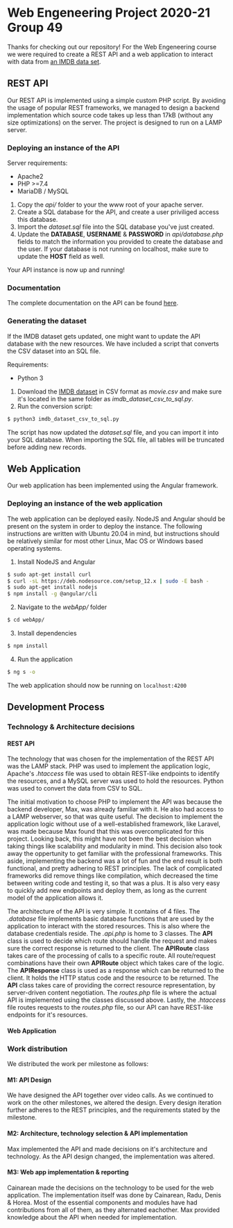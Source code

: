 # Web Engeneering Project 2020-21 Group 49
Thanks for checking out our repository! For the Web Engeneering course we were required to create a REST API and a web application to interact with data from [an IMDB data set](https://www.kaggle.com/gorochu/complete-imdb-movies-dataset "an IMDB data set").

## REST API
Our REST API is implemented using a simple custom PHP script. By avoiding the usage of popular REST frameworks, we managed to design a backend implementation which source code takes up less than 17kB (without any size optimizations) on the server. The project is designed to run on a LAMP server.

### Deploying an instance of the API
Server requirements:
- Apache2
- PHP >=7.4
- MariaDB / MySQL

1. Copy the _api/_ folder to your the www root of your apache server.
2. Create a SQL database for the API, and create a user priviliged access this database.
3. Import the _dataset.sql_ file into the SQL database you've just created.
4. Update the **DATABASE**, **USERNAME** & **PASSWORD** in _api/database.php_ fields to match the information you provided to create the database and the user. If your database is not running on localhost, make sure to update the **HOST** field as well.

Your API instance is now up and running!

### Documentation
The complete documentation on the API can be found [here](api_documentation.md "here").

### Generating the dataset
If the IMDB dataset gets updated, one might want to update the API database with the new resources. We have included a script that converts the CSV dataset into an SQL file.

Requirements:
- Python 3

1. Download the [IMDB dataset](https://www.kaggle.com/gorochu/complete-imdb-movies-dataset "IMDB dataset") in CSV format as _movie.csv_ and make sure it's located in the same folder as _imdb_dataset_csv_to_sql.py_.
2. Run the conversion script:
```bash
$ python3 imdb_dataset_csv_to_sql.py
```

The script has now updated the _dataset.sql_ file, and you can import it into your SQL database. When importing the SQL file, all tables will be truncated before adding new records.
## Web Application
Our web application has been implemented using the Angular framework.

### Deploying an instance of the web application
The web application can be deployed easily. NodeJS and Angular should be present on the system in order to deploy the instance. The following instructions are written with Ubuntu 20.04 in mind, but instructions should be relatively similar for most other Linux, Mac OS or Windows based operating systems.

1. Install NodeJS and Angular
```bash
$ sudo apt-get install curl
$ curl -sL https://deb.nodesource.com/setup_12.x | sudo -E bash -
$ sudo apt-get install nodejs
$ npm install -g @angular/cli
```
2. Navigate to the _webApp/_ folder
```bash
$ cd webApp/
```
3. Install dependencies
```bash
$ npm install
```
4.  Run the application
```bash
$ ng s -o
```

The web application should now be running on `localhost:4200`

## Development Process

### Technology & Architecture decisions

#### REST API
The technology that was chosen for the implementation of the REST API was the LAMP stack. PHP was used to implement the application logic, Apache's _.htaccess_ file was used to obtain REST-like endpoints to identify the resources, and a MySQL server was used to hold the resources. Python was used to convert the data from CSV to SQL.

The initial motivation to choose PHP to implement the API was because the backend developer, Max, was already familiar with it. He also had access to a LAMP webserver, so that was quite useful. The decision to implement the application logic without use of a well-established framework, like Laravel, was made because Max found that this was overcomplicated for this project. Looking back, this might have not been the best decision when taking things like scalability and modularity in mind. This decision also took away the oppertunity to get familiar with the professional frameworks. This aside, implementing the backend was a lot of fun and the end result is both functional, and pretty adhering to REST principles. The lack of complicated frameworks did remove things like compilation, which decreased the time between writing code and testing it, so that was a plus. It is also very easy to quickly add new endpoints and deploy them, as long as the current model of the application allows it.

The architecture of the API is very simple. It contains of 4 files. The _.database_ file implements basic database functions that are used by the application to interact with the stored resources. This is also where the database credentials reside. The _.api.php_ is home to 3 classes. The **API** class is used to decide which route should handle the request and makes sure the correct response is returned to the client. The **APIRoute** class takes care of the processing of calls to a specific route. All route/request combinations have their own **APIRoute** object which takes care of the logic. The **APIResponse** class is used as a response which can be returned to the client. It holds the HTTP status code and the resource to be returned. The **API** class takes care of providing the correct resource representation, by server-driven content negotiation. The _routes.php_ file is where the actual API is implemented using the classes discussed above. Lastly, the _.htaccess_ file routes requests to the _routes.php_ file, so our API can have REST-like endpoints for it's resources.

#### Web Application

### Work distribution

We distributed the work per milestone as follows:

#### M1: API Design

We have designed the API together over video calls. As we continued to work on the other milestones, we altered the design. Every design iteration further adheres to the REST principles, and the requirements stated by the milestone.

#### M2: Architecture, technology selection & API implementation

Max implemented the API and made decisions on it's architecture and technology. As the API design changed, the implementation was altered.

#### M3: Web app implementation & reporting

Cainarean made the decisions on the technology to be used for the web application. The implementation itself was done by Cainarean, Radu, Denis & Horea. Most of the essential components and modules have had contributions from all of them, as they alternated eachother. Max provided knowledge about the API when needed for implementation.
